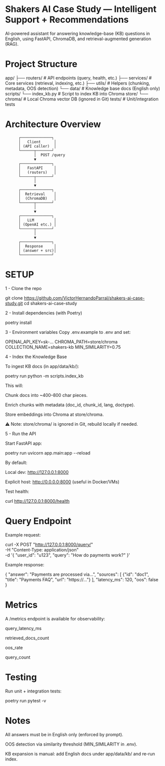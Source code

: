 # Shakers AI Case Study — Intelligent Support + Recommendations

AI-powered assistant for answering knowledge-base (KB) questions in English, using FastAPI, ChromaDB, and retrieval-augmented generation (RAG).

# Project Structure

app/
 ├── routers/        # API endpoints (query, health, etc.)
 ├── services/       # Core services (retrieval, indexing, etc.)
 ├── utils/          # Helpers (chunking, metadata, OOS detection)
 └── data/           # Knowledge base docs (English only)
scripts/
 └── index_kb.py     # Script to index KB into Chroma
store/
 └── chroma/         # Local Chroma vector DB (ignored in Git)
tests/               # Unit/integration tests

# Architecture Overview

          ┌──────────────┐
          │   Client      │
          │ (API caller)  │
          └──────┬───────┘
                 │  POST /query
                 ▼
          ┌──────────────┐
          │   FastAPI     │
          │   (routers)   │
          └──────┬───────┘
                 │
                 ▼
          ┌──────────────┐
          │  Retrieval    │
          │  (ChromaDB)   │
          └──────┬───────┘
                 │
                 ▼
          ┌──────────────┐
          │   LLM         │
          │ (OpenAI etc.) │
          └──────┬───────┘
                 │
                 ▼
          ┌──────────────┐
          │  Response     │
          │ (answer + src)│
          └──────────────┘



# SETUP


1 - Clone the repo

git clone https://github.com/VictorHernandoParral/shakers-ai-case-study.git
cd shakers-ai-case-study


2 - Install dependencies (with Poetry)

poetry install


3 - Environment variables
Copy .env.example to .env and set:

OPENAI_API_KEY=sk-...
CHROMA_PATH=store/chroma
COLLECTION_NAME=shakers-kb
MIN_SIMILARITY=0.75

4 - Index the Knowledge Base

To ingest KB docs (in app/data/kb/):

poetry run python -m scripts.index_kb


This will:

Chunk docs into ~400–800 char pieces.

Enrich chunks with metadata (doc_id, chunk_id, lang, doctype).

Store embeddings into Chroma at store/chroma.

⚠️ Note: store/chroma/ is ignored in Git, rebuild locally if needed.

5 - Run the API

Start FastAPI app:

poetry run uvicorn app.main:app --reload


By default:

Local dev: http://127.0.0.1:8000

Explicit host: http://0.0.0.0:8000 (useful in Docker/VMs)

Test health:

curl http://127.0.0.1:8000/health

# Query Endpoint

Example request:

curl -X POST "http://127.0.0.1:8000/query/" \
  -H "Content-Type: application/json" \
  -d '{
    "user_id": "u123",
    "query": "How do payments work?"
  }'


Example response:

{
  "answer": "Payments are processed via...",
  "sources": [
    {"id": "doc1", "title": "Payments FAQ", "url": "https://..."}
  ],
  "latency_ms": 120,
  "oos": false
}

# Metrics

A /metrics endpoint is available for observability:

query_latency_ms

retrieved_docs_count

oos_rate

query_count

# Testing

Run unit + integration tests:

poetry run pytest -v

# Notes

All answers must be in English only (enforced by prompt).

OOS detection via similarity threshold (MIN_SIMILARITY in .env).

KB expansion is manual: add English docs under app/data/kb/ and re-run index.


